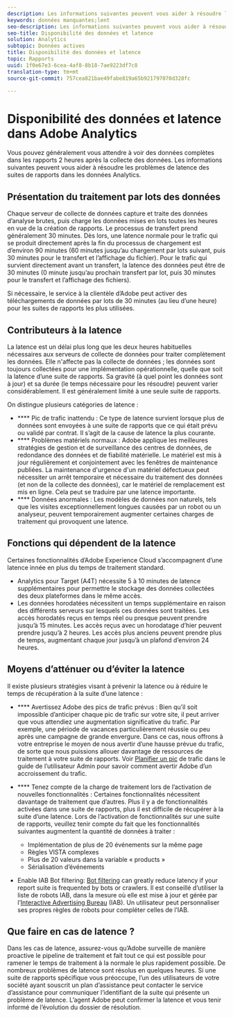 ```yaml
---
description: Les informations suivantes peuvent vous aider à résoudre les problèmes de latence des suites de rapports dans les données Analytics.
keywords: données manquantes;lent
seo-description: Les informations suivantes peuvent vous aider à résoudre les problèmes de latence des suites de rapports dans les données Analytics.
seo-title: Disponibilité des données et latence
solution: Analytics
subtopic: Données actives
title: Disponibilité des données et latence
topic: Rapports
uuid: 1f0e67e3-6cea-4af8-8b18-7ae9223df7c8
translation-type: tm+mt
source-git-commit: 757cea821bae49fabe819a65b921797070d328fc

---
```



# Disponibilité des données et latence dans Adobe Analytics

Vous pouvez généralement vous attendre à voir des données complètes dans les rapports 2 heures après la collecte des données. Les informations suivantes peuvent vous aider à résoudre les problèmes de latence des suites de rapports dans les données Analytics.

## Présentation du traitement par lots des données

Chaque serveur de collecte de données capture et traite des données d’analyse brutes, puis charge les données mises en lots toutes les heures en vue de la création de rapports. Le processus de transfert prend généralement 30 minutes. Dès lors, une latence normale pour le trafic qui se produit directement après la fin du processus de chargement est d’environ 90 minutes (60 minutes jusqu’au chargement par lots suivant, puis 30 minutes pour le transfert et l’affichage du fichier). Pour le trafic qui survient directement avant un transfert, la latence des données peut être de 30 minutes (0 minute jusqu’au prochain transfert par lot, puis 30 minutes pour le transfert et l’affichage des fichiers).

Si nécessaire, le service à la clientèle d’Adobe peut activer des téléchargements de données par lots de 30 minutes (au lieu d’une heure) pour les suites de rapports les plus utilisées.

## Contributeurs à la latence

La latence est un délai plus long que les deux heures habituelles nécessaires aux serveurs de collecte de données pour traiter complètement les données. Elle n'affecte pas la collecte de données ; les données sont toujours collectées pour une implémentation opérationnelle, quelle que soit la latence d’une suite de rapports. Sa gravité (à quel point les données sont à jour) et sa durée (le temps nécessaire pour les résoudre) peuvent varier considérablement. Il est généralement limité à une seule suite de rapports.

On distingue plusieurs catégories de latence :

* **** Pic de trafic inattendu : Ce type de latence survient lorsque plus de données sont envoyées à une suite de rapports que ce qui était prévu ou validé par contrat. Il s’agit de la cause de latence la plus courante.
* **** Problèmes matériels normaux : Adobe applique les meilleures stratégies de gestion et de surveillance des centres de données, de redondance des données et de fiabilité matérielle. Le matériel est mis à jour régulièrement et conjointement avec les fenêtres de maintenance publiées. La maintenance d'urgence d'un matériel défectueux peut nécessiter un arrêt temporaire et nécessaire du traitement des données (et non de la collecte des données), car le matériel de remplacement est mis en ligne. Cela peut se traduire par une latence importante.
* **** Données anormales : Les modèles de données non naturels, tels que les visites exceptionnellement longues causées par un robot ou un analyseur, peuvent temporairement augmenter certaines charges de traitement qui provoquent une latence.

## Fonctions qui dépendent de la latence

Certaines fonctionnalités d’Adobe Experience Cloud s’accompagnent d’une latence innée en plus du temps de traitement standard.

* Analytics pour Target (A4T) nécessite 5 à 10 minutes de latence supplémentaires pour permettre le stockage des données collectées des deux plateformes dans le même accès.
* Les données horodatées nécessitent un temps supplémentaire en raison des différents serveurs sur lesquels ces données sont traitées. Les accès horodatés reçus en temps réel ou presque peuvent prendre jusqu’à 15 minutes. Les accès reçus avec un horodatage d’hier peuvent prendre jusqu’à 2 heures. Les accès plus anciens peuvent prendre plus de temps, augmentant chaque jour jusqu’à un plafond d’environ 24 heures.

## Moyens d’atténuer ou d’éviter la latence

Il existe plusieurs stratégies visant à prévenir la latence ou à réduire le temps de récupération à la suite d’une latence :

* **** Avertissez Adobe des pics de trafic prévus : Bien qu’il soit impossible d’anticiper chaque pic de trafic sur votre site, il peut arriver que vous attendiez une augmentation significative du trafic. Par exemple, une période de vacances particulièrement réussie ou peu après une campagne de grande envergure. Dans ce cas, nous offrons à votre entreprise le moyen de nous avertir d’une hausse prévue du trafic, de sorte que nous puissions allouer davantage de ressources de traitement à votre suite de rapports. Voir [Planifier un pic](/help/admin/c-traffic-management/t-traffic-schedule-spike.md) de trafic dans le guide de l’utilisateur Admin pour savoir comment avertir Adobe d’un accroissement du trafic.
* **** Tenez compte de la charge de traitement lors de l’activation de nouvelles fonctionnalités : Certaines fonctionnalités nécessitent davantage de traitement que d’autres. Plus il y a de fonctionnalités activées dans une suite de rapports, plus il est difficile de récupérer à la suite d’une latence. Lors de l’activation de fonctionnalités sur une suite de rapports, veuillez tenir compte du fait que les fonctionnalités suivantes augmentent la quantité de données à traiter :

   * Implémentation de plus de 20 événements sur la même page
   * Règles VISTA complexes
   * Plus de 20 valeurs dans la variable « products »
   * Sérialisation d’événements

* Enable IAB Bot filtering: [Bot filtering](https://marketing.adobe.com/resources/help/en_US/admin/c_bot_rules.html) can greatly reduce latency if your report suite is frequented by bots or crawlers. Il est conseillé d’utiliser la liste de robots IAB, dans la mesure où elle est mise à jour et gérée par l’[Interactive Advertising Bureau](https://www.iab.net/about_the_iab) (IAB). Un utilisateur peut personnaliser ses propres règles de robots pour compléter celles de l’IAB.

## Que faire en cas de latence ?

Dans les cas de latence, assurez-vous qu’Adobe surveille de manière proactive le pipeline de traitement et fait tout ce qui est possible pour ramener le temps de traitement à la normale le plus rapidement possible. De nombreux problèmes de latence sont résolus en quelques heures. Si une suite de rapports spécifique vous préoccupe, l’un des utilisateurs de votre société ayant souscrit un plan d’assistance peut contacter le service d’assistance pour communiquer l’identifiant de la suite qui présente un problème de latence. L’agent Adobe peut confirmer la latence et vous tenir informé de l’évolution du dossier de résolution.
